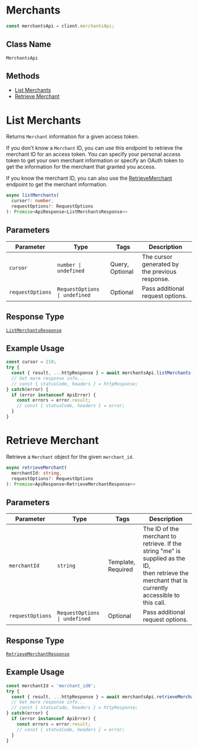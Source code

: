 # Merchants

```ts
const merchantsApi = client.merchantsApi;
```

## Class Name

`MerchantsApi`

## Methods

* [List Merchants](/doc/api/merchants.md#list-merchants)
* [Retrieve Merchant](/doc/api/merchants.md#retrieve-merchant)


# List Merchants

Returns `Merchant` information for a given access token.

If you don't know a `Merchant` ID, you can use this endpoint to retrieve the merchant ID for an access token.
You can specify your personal access token to get your own merchant information or specify an OAuth token
to get the information for the  merchant that granted you access.

If you know the merchant ID, you can also use the [RetrieveMerchant](/doc/api/merchants.md#retrieve-merchant)
endpoint to get the merchant information.

```ts
async listMerchants(
  cursor?: number,
  requestOptions?: RequestOptions
): Promise<ApiResponse<ListMerchantsResponse>>
```

## Parameters

| Parameter | Type | Tags | Description |
|  --- | --- | --- | --- |
| `cursor` | `number \| undefined` | Query, Optional | The cursor generated by the previous response. |
| `requestOptions` | `RequestOptions \| undefined` | Optional | Pass additional request options. |

## Response Type

[`ListMerchantsResponse`](/doc/models/list-merchants-response.md)

## Example Usage

```ts
const cursor = 210;
try {
  const { result, ...httpResponse } = await merchantsApi.listMerchants(cursor);
  // Get more response info...
  // const { statusCode, headers } = httpResponse;
} catch(error) {
  if (error instanceof ApiError) {
    const errors = error.result;
    // const { statusCode, headers } = error;
  }
}
```


# Retrieve Merchant

Retrieve a `Merchant` object for the given `merchant_id`.

```ts
async retrieveMerchant(
  merchantId: string,
  requestOptions?: RequestOptions
): Promise<ApiResponse<RetrieveMerchantResponse>>
```

## Parameters

| Parameter | Type | Tags | Description |
|  --- | --- | --- | --- |
| `merchantId` | `string` | Template, Required | The ID of the merchant to retrieve. If the string "me" is supplied as the ID,<br>then retrieve the merchant that is currently accessible to this call. |
| `requestOptions` | `RequestOptions \| undefined` | Optional | Pass additional request options. |

## Response Type

[`RetrieveMerchantResponse`](/doc/models/retrieve-merchant-response.md)

## Example Usage

```ts
const merchantId = 'merchant_id0';
try {
  const { result, ...httpResponse } = await merchantsApi.retrieveMerchant(merchantId);
  // Get more response info...
  // const { statusCode, headers } = httpResponse;
} catch(error) {
  if (error instanceof ApiError) {
    const errors = error.result;
    // const { statusCode, headers } = error;
  }
}
```

